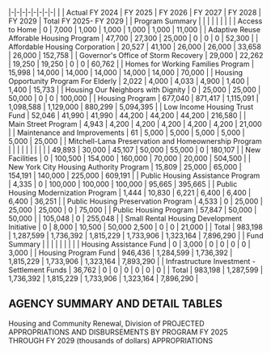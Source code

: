 |-|-|-|-|-|-|-|-|
| | Actual FY 2024 | FY 2025 | FY 2026 | FY 2027 | FY 2028 | FY 2029 | Total FY 2025- FY 2029 |
| Program Summary | | | | | | | |
| Access to Home | 0 | 7,000 | 1,000 | 1,000 | 1,000 | 1,000 | 11,000 |
| Adaptive Reuse Afforable Housing Program | 47,700 | 27,300 | 25,000 | 0 | 0 | 0 | 52,300 |
| Affordable Housing Corporation | 20,527 | 41,100 | 26,000 | 26,000 | 33,658 | 26,000 | 152,758 |
| Governor's Office of Storm Recovery | 29,000 | 22,262 | 19,250 | 19,250 | 0 | 0 | 60,762 |
| Homes for Working Families Program | 15,998 | 14,000 | 14,000 | 14,000 | 14,000 | 14,000 | 70,000 |
| Housing Opportunity Program For Elderly | 2,022 | 4,000 | 4,033 | 4,900 | 1,400 | 1,400 | 15,733 |
| Housing Our Neighbors with Dignity | 0 | 25,000 | 25,000 | 50,000 | 0 | 0 | 100,000 |
| Housing Program | 677,040 | 871,417 | 1,115,091 | 1,098,588 | 1,129,000 | 880,299 | 5,094,395 |
| Low Income Housing Trust Fund | 52,046 | 41,990 | 41,990 | 44,200 | 44,200 | 44,200 | 216,580 |
| Main Street Program | 4,943 | 4,200 | 4,200 | 4,200 | 4,200 | 4,200 | 21,000 |
| Maintenance and Improvements | 61 | 5,000 | 5,000 | 5,000 | 5,000 | 5,000 | 25,000 |
| Mitchell-Lama Preservation and Homeownership  Program | | | | | | | |
| | 49,893 | 30,000 | 45,107 | 50,000 | 55,000 | 0 | 180,107 |
| New Facilities | 0 | 100,500 | 154,000 | 160,000 | 70,000 | 20,000 | 504,500 |
| New York City Housing Authority Program | 15,809 | 25,000 | 65,000 | 154,191 | 140,000 | 225,000 | 609,191 |
| Public Housing Assistance Program | 4,335 | 0 | 100,000 | 100,000 | 100,000 | 95,665 | 395,665 |
| Public Housing Modernization Program | 1,444 | 10,830 | 6,221 | 6,400 | 6,400 | 6,400 | 36,251 |
| Public Housing Preservation Program | 4,533 | 0 | 25,000 | 25,000 | 25,000 | 0 | 75,000 |
| Public Housing Program | 57,847 | 50,000 | 50,000 | | 105,048 | 0 | 255,048 |
| Small Rental Housing Development Initiative | 0 | 8,000 | 10,500 | 50,000  2,500 | 0 | 0 | 21,000 |
| Total | 983,198 | 1,287,599 | 1,736,392 | 1,815,229 | 1,733,906 | 1,323,164 | 7,896,290 |
| Fund Summary | | | | | | | |
| Housing Assistance Fund | 0 | 3,000 | 0 | 0 | 0 | 0 | 3,000 |
| Housing Program Fund | 946,436 | 1,284,599 | 1,736,392 | 1,815,229 | 1,733,906 | 1,323,164 | 7,893,290 |
| Infrastructure Investment - Settlement Funds | 36,762 | 0 | 0 | 0 | 0 | 0 | 0 |
| Total | 983,198 | 1,287,599 | 1,736,392 | 1,815,229 | 1,733,906 | 1,323,164 | 7,896,290 |

## **AGENCY SUMMARY AND DETAIL TABLES**

Housing and Community Renewal, Division of PROJECTED APPROPRIATIONS AND DISBURSEMENTS BY PROGRAM FY 2025 THROUGH FY 2029 (thousands of dollars) APPROPRIATIONS